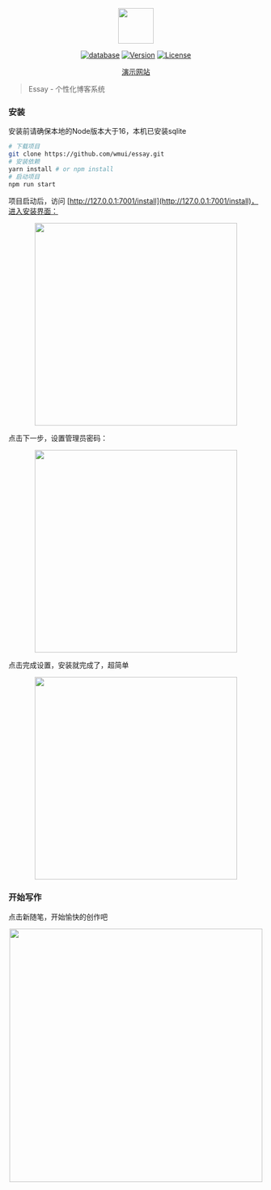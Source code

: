 <p align="center" dir="auto">
    <img src="/app/public/favicon.png" width="70px">
</p>
<p align="center">
    <a href="https://github.com/wmui/essay"><img src="https://img.shields.io/badge/database-sqlite3-blue" alt="database"></a>
    <a href="https://github.com/wmui/essay"><img src="https://img.shields.io/badge/node-%3E%3D16.0.0-orange.svg" alt="Version"></a>
    <a href="https://github.com/wmui/essay"><img src="https://img.shields.io/badge/license-MIT-blue.svg" alt="License"></a>
</p>

<p align="center"><a href="https://ppx.link" target="_blank">演示网站</a></p>

> Essay - 个性化博客系统

### 安装

安装前请确保本地的Node版本大于16，本机已安装sqlite

```bash
# 下载项目
git clone https://github.com/wmui/essay.git
# 安装依赖
yarn install # or npm install
# 启动项目
npm run start
```

项目启动后，访问 [http://127.0.0.1:7001/install](http://127.0.0.1:7001/install)，进入安装界面：

<p align="center" dir="auto">
    <img src="/app/public/1.png" width="400px">
</p>

点击下一步，设置管理员密码：

<p align="center" dir="auto">
    <img src="/app/public/2.png" width="400px">
</p>

点击完成设置，安装就完成了，超简单

<p align="center" dir="auto">
    <img src="/app/public/3.png" width="400px">
</p>

### 开始写作

点击新随笔，开始愉快的创作吧


<p align="center" dir="auto">
    <img src="/app/public/4.png" width="500px">
</p>
